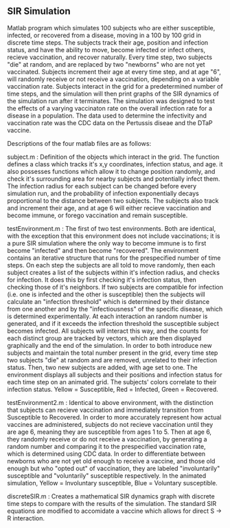 ## SIR Simulation

Matlab program which simulates 100 subjects who are either susceptible, infected, or recovered from a disease,
moving in a 100 by 100 grid in discrete time steps. The subjects track their age, position and infection status, and have the ability to
move, become infected or infect others, recieve vaccination, and recover naturally. Every time step, two subjects "die" at random, and are
replaced by two "newborns" who are not yet vaccinated. Subjects increment their age at every time step, and at age "6", will randomly
receive or not receive a vaccination, depending on a variable vaccination rate. Subjects interact in the grid for a predetermined number
of time steps, and the simulation will then print graphs of the SIR dynamics of the simulation run after it terminates. The simulation
was designed to test the effects of a varying vaccinaton rate on the overall infection rate for a disease in a population. The data used to determine the infectivity and vaccination rate was the CDC data on the Pertussis diseae and the DTaP vaccine. 

Descriptions of the four matlab files are as follows:

subject.m : Definition of the objects which interact in the grid. The function defines a class which tracks it's x,y coordinates, 
infection status, and age. it also possesses functions which allow it to change position randomly, and check it's surrounding area
for nearby subjects and potentially infect them. The infection radius for each subject can be changed before every simulation run, and 
the probability of infection exponentially decays proportional to the distance between two subjects. The subjects also track and increment
their age, and at age 6 will either recieve vaccination and become immune, or forego vaccination and remain susceptible. 

testEnvironment.m : The first of two test environments. Both are identical, with the exception that this environment does not include
vaccinations; it is a pure SIR simulation where the only way to become immune is to first become "infected" and then become "recovered".
The environment contains an iterative structure that runs for the prespecified number of time steps. On each step the subjects are all told to move randomly, then each subject creates a list of the subjects within it's infection radius, and checks for infection. It does
this by first checking it's infection status, then checking those of it's neighbors. If two subjects are compatible for infection (i.e. one is infected and the other is susceptible) then the subjects will calculate an "infection threshold" which is determined by their distance from one another and by the "infectiousness" of the specific disease, which is determined experimentally. At each interaction an random number is generated, and if it exceeds the infection threshold the susceptible subject becomes infected. All subjects will interact this way, and the counts for each distinct group are tracked by vectors, which are then displayed graphically and the end of the simulation. In order to both introduce new subjects and maintain the total number present in the grid, every time step two subjects "die" at random and are removed, unrelated to their infection status. Then, two new subjects are added, with age set to one. The environment displays all subjects and their positions and infection status for each time step on an animated grid. The subjects' colors correlate to their infection status. Yellow = Susceptible, Red = Infected, Green = Recovered. 

testEnvironment2.m : Identical to above environment, with the distinction that subjects can recieve vaccination and immediately transition from Susceptible to Recovered. In order to more accurately represent how actual vaccines are administered, subjects do not recieve vaccination until they are age 6, meaning they are susceptible from ages 1 to 5. Then at age 6, they randomly receive or do not receive a vaccination, by generating a random number and comparing it to the prespecified vaccination rate, which is determined using CDC data. In order to differentiate between newborns who are not yet old enough to receive a vaccine, and those old enough but who "opted out" of vaccination, they are labeled "involuntarily" susceptible and "voluntarily" susceptible respectively. In the animated simulation, Yellow = Involuntary susceptible, Blue = Voluntary susceptible. 

discreteSIR.m : Creates a mathematical SIR dynamics graph with discrete time steps to compare with the results of the simulation. The standard SIR equations are modified to accomidate a vaccine which allows for direct S -> R interaction.  
